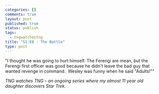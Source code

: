 ```yaml
--- 
categories: []
comments: true
layout: post
published: true
status: publish
tags: 
  - tngwatchestng
title: "S1:E8 - The Battle"
type: post
---
```

"I thought he was going to hurt himself. The Ferengi are mean, but the Ferengi first officer was good because he didn't leave the bad guy that wanted revenge in command.  Wesley was funny when he said "Adults!""

<div>

<em>TNG watches TNG – an ongoing series where my almost 11 year old daughter discovers Star Trek.</em>

</div>
